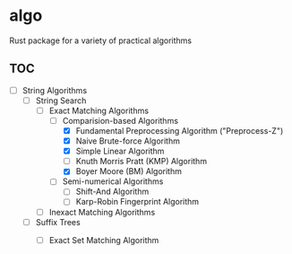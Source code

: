 # algo
Rust package for a variety of practical algorithms

## TOC
- [ ] String Algorithms
    - [ ] String Search
        - [ ] Exact Matching Algorithms
            - [ ] Comparision-based Algorithms
                - [x] Fundamental Preprocessing Algorithm ("Preprocess-Z")
                - [x] Naive Brute-force Algorithm
                - [x] Simple Linear Algorithm
                - [ ] Knuth Morris Pratt (KMP) Algorithm
                - [X] Boyer Moore (BM) Algorithm
            - [ ] Semi-numerical Algorithms
                - [ ] Shift-And Algorithm
                - [ ] Karp-Robin Fingerprint Algorithm
        - [ ] Inexact Matching Algorithms
    - [ ] Suffix Trees
        - [ ] Exact Set Matching Algorithm
                

